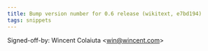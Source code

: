 ```yaml
---
title: Bump version number for 0.6 release (wikitext, e7bd194)
tags: snippets
---
```


Signed-off-by: Wincent Colaiuta &lt;win@wincent.com&gt;
